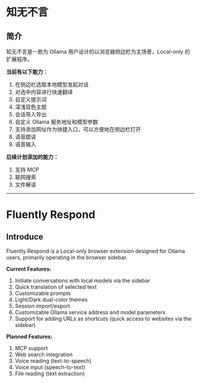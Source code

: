 # 知无不言

## 简介

知无不言是一款为 Ollama 用户设计的以浏览器侧边栏为主场景，Local-only 的扩展程序。

**当前有以下能力：**

1. 在侧边栏选取本地模型发起对话
2. 对选中内容进行快速翻译
3. 自定义提示词
4. 深浅双色主题
5. 会话导入导出
6. 自定义 Ollama 服务地址和模型参数
7. 支持添加网址作为快捷入口，可以方便地在侧边栏打开
8. 语音朗读
9. 语音输入

**后续计划添加的能力：**

1. 支持 MCP
2. 联网搜索
3. 文件解读

---

# Fluently Respond

## Introduce

Fluently Respond is a Local-only browser extension designed for Ollama users, primarily operating in the browser sidebar.

**Current Features:**

1. Initiate conversations with local models via the sidebar
2. Quick translation of selected text
3. Customizable prompts
4. Light/Dark dual-color themes
5. Session import/export
6. Customizable Ollama service address and model parameters
7. Support for adding URLs as shortcuts (quick access to websites via the sidebar)

**Planned Features:**

1. MCP support
2. Web search integration
3. Voice reading (text-to-speech)
4. Voice input (speech-to-text)
5. File reading (text extraction)